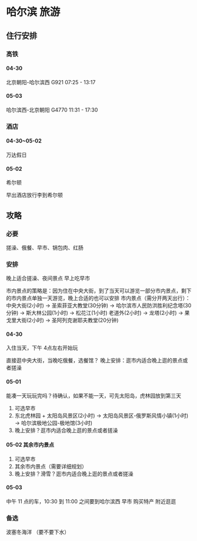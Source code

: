 <link rel="stylesheet" type="text/css" ref="auto-number-title.css" />

# 哈尔滨 旅游

## 住行安排

### 高铁
#### 04-30
北京朝阳-哈尔滨西 G921
07:25 - 13:17

#### 05-03
哈尔滨西-北京朝阳 G4770
11:31 - 17:30

### 酒店
#### 04-30~05-02
万达假日


#### 05-02
希尔顿

早出酒店放行李到希尔顿

## 攻略
### 必要
搓澡、俄餐、早市、锅包肉、红肠

### 安排
晚上适合搓澡、夜间景点
早上吃早市

市内景点的策略是：因为住在中央大街，到了当天可以游览一部分市内景点，剩下的市内景点单独一天游览，晚上合适的也可以安排
市内景点（需分开两天出行）：
中央大街(2小时) → 圣索菲亚大教堂(30分钟) → 哈尔滨市人民防洪胜利纪念塔(30分钟) → 斯大林公园(1小时) → 松花江(1小时)
老道外(2小时) → 龙塔(2小时) → 果戈里大街(2小时) → 圣阿列克谢耶夫教堂(20分钟)

#### 04-30
入住当天，下午 4点左右开始玩

直接逛中央大街，当晚吃俄餐，选餐馆？
晚上安排：逛市内适合晚上逛的景点或者搓澡


#### 05-01
能凑一天玩玩完吗？待确认，如果不能一天，可先太阳岛，虎林园放到第三天
1. 可选早市
2. 东北虎林园 + 太阳岛风景区(2小时) → 太阳岛风景区-俄罗斯风情小镇(1小时) → 哈尔滨极地公园-极地馆(3小时)
3. 晚上安排？逛市内适合晚上逛的景点或者搓澡

#### 05-02 其余市内景点
1. 可选早市
2. 其余市内景点（需要详细规划）
3. 晚上安排？滑雪？逛市内适合晚上逛的景点或者搓澡

#### 05-03
中午 11 点的车，10:30 到 11:00 之间要到哈尔滨西
早市
购买特产
附近逛逛


### 备选
波塞冬海洋 （要不要下水）


